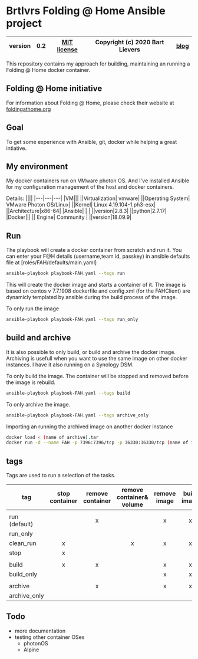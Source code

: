 # Brtlvrs Folding @ Home Ansible project

|version| 0.2 | [MIT license](LICENSE)|Copyright (c) 2020 Bart Lievers|[blog](https://vblog.bartlievers.nl)|
|---|---|---|---|---|

This repository contains my approach for building, maintaining an running a Folding @ Home docker container.

## Folding @ Home initiative

For information about Folding @ Home, please check their website at [foldingathome.org](https://foldingathome.org)

## Goal

To get some experience with Ansible, git, docker while helping a great intiative.

## My environment

My docker containers run on VMware photon OS.
And I've installed Ansible for my configuration management of the host and docker containers.

Details:
||||
|---|---|---|
|VM|||
||Virtualization| vmware|
||Operating System| VMware Photon OS/Linux| 
||Kernel| Linux 4.19.104-1.ph3-esx|
||Architecture|x86-64|
|Ansible| | |
||version|2.8.3|
||python|2.7.17|
|Docker|||
|| Engine| Community |
||version|18.09.9|

## Run

The playbook will create a docker container from scratch and run it.
You can enter your F@H details (username,team id, passkey) in ansible defaults file at [roles/FAH/defaults/main.yaml]

```bash
ansible-playbook playbook-FAH.yaml --tags run
```

This will create the docker image and starts a container of it.
The image is based on centos v 7.7.1908
dockerfile and config.xml (for the FAHClient) are dynamicly templated by ansible during the build process of the image.

To only run the image

```bash
ansible-playbook playbook-FAH.yaml --tags run_only
```

## build and archive

It is also possible to only build, or build and archive the docker image.
Archiving is usefull when you want to use the same image on other docker instances.
I have it also running on a Synology DSM.

To only build the image.
The container will be stopped and removed before the image is rebuild.

```bash
ansible-playbook playbook-FAH.yaml --tags build
```

To only archive the image.

```bash
ansible-playbook playbook-FAH.yaml --tags archive_only
```

Importing an running the archived image on another docker instance

```bash
docker load < (name of archive).tar
docker run -d --name FAH -p 7396:7396/tcp -p 36330:36330/tcp (name of imported docker image)
```

## tags

Tags are used to run a selection of the tasks.

|tag|stop<br>container|remove<br>container|remove<br>container&<br>volume|remove<br>image|build<br>image|run<br>container|Archive<br>image|Remove<br>build<br>folder|
|---|:---:|:---:|:---:|:---:|:---:|:---:|:---:|:---:|
||
|run<br>(default)||x||x|x|x||x
|run_only||||||x||x
|clean_run|x||x|x|x|x||x
|stop|x|||||||x
||
|build|x|x||x|x|||x
|build_only||||x|x|||x
||
|archive||x||x|x||x|x
|archive_only|||||||x|x

## Todo

- more documentation
- testing other container OSes
  - photonOS
  - Alpine
